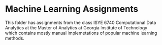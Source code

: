 # Machine Learning Assignments
This folder has assignments from the class ISYE 6740 Computational Data Analytics at the Master of Analytics at Georgia Institute of Technology which contains mostly manual implemetations of popular machine learning methods. 
